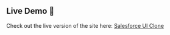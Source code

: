## Live Demo 🚀

Check out the live version of the site here: [Salesforce UI Clone](https://algoanurag.github.io/salesforce-ui/)
